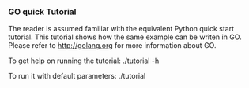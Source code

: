 ### GO quick Tutorial

The reader is assumed familiar with the equivalent Python quick start tutorial. This tutorial shows how the same example can be writen in GO.
Please refer to <http://golang.org> for more information about GO.

To get help on running the tutorial:
./tutorial -h

To run it with default parameters:
./tutorial
